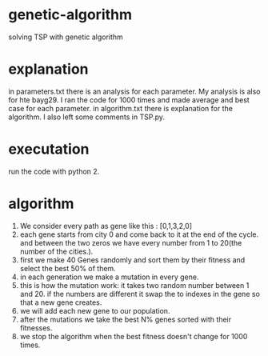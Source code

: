 # genetic-algorithm
solving TSP with genetic algorithm
# explanation
in parameters.txt there is an analysis for each parameter. 
My analysis is also for hte bayg29. I ran the code for 1000 times and made average and best case for each parameter.
in algorithm.txt there is explanation for the algorithm. I also left some comments in TSP.py. 
# executation
run the code with python 2.
# algorithm
1. We consider every path as gene like this : [0,1,3,2,0]
2. each gene starts from city 0 and come back to it at the end of the cycle. and between the two zeros we have every number from 1 to 20(the number of the cities.).
3. first we make 40 Genes randomly and sort them by their fitness and select the best 50% of them.
4. in each generation we make a mutation in every gene.
5. this is how the mutation work: it takes two random number between 1 and 20. if the numbers are different it swap the to indexes in the gene so that a new gene creates.
6. we will add each new gene to our population.
7. after the mutations we take the best N% genes sorted with their fitnesses.
8. we stop the algorithm when the best fitness doesn't change for 1000 times.
